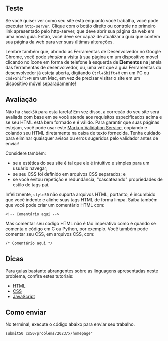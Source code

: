 Teste
-----

Se você quiser ver como seu site está enquanto você trabalha, você pode executar `http-server`. Clique com o botão direito ou controle no primeiro link apresentado pelo http-server, que deve abrir sua página da web em uma nova guia. Então, você deve ser capaz de atualizar a guia que contém sua página da web para ver suas últimas alterações.

Lembre também que, abrindo as Ferramentas de Desenvolvedor no Google Chrome, você pode _simular_ a visita à sua página em um dispositivo móvel clicando no ícone em forma de telefone à esquerda de **Elementos** na janela das ferramentas de desenvolvedor, ou, uma vez que a guia Ferramentas do desenvolvedor já esteja aberta, digitando `Ctrl`+`Shift`+`M` em um PC ou `Cmd`+`Shift`+`M` em um Mac, em vez de precisar visitar o site em um dispositivo móvel separadamente!

Avaliação
---------

Não há `check50` para esta tarefa! Em vez disso, a correção do seu site será avaliada com base em se você atende aos requisitos especificados acima e se seu HTML está bem formado e é válido. Para garantir que suas páginas estejam, você pode usar este [Markup Validation Service](https://validator.w3.org/#validate_by_input), copiando e colando seu HTML diretamente na caixa de texto fornecida. Tenha cuidado para eliminar quaisquer avisos ou erros sugeridos pelo validador antes de enviar!

Considere também:

*   se a estética do seu site é tal que ele é intuitivo e simples para um usuário navegar;
*   se seu CSS foi definido em arquivos CSS separados; e
*   se você evitou repetição e redundância, "cascateando" propriedades de estilo de tags pai.

Infelizmente, `style50` não suporta arquivos HTML, portanto, é incumbido que você indente e alinhe suas tags HTML de forma limpa. Saiba também que você pode criar um comentário HTML com:

    <!-- Comentário aqui -->

Mas comentar seu código HTML não é tão imperativo como é quando se comenta o código em C ou Python, por exemplo. Você também pode comentar seu CSS, em arquivos CSS, com:

    /* Comentário aqui */
    

Dicas
-----

Para guias bastante abrangentes sobre as linguagens apresentadas neste problema, confira estes tutoriais:

*   [HTML](https://www.w3schools.com/html/)
*   [CSS](https://www.w3schools.com/css/)
*   [JavaScript](https://www.w3schools.com/js/)

Como enviar
-----------

No terminal, execute o código abaixo para enviar seu trabalho.

    submit50 cs50/problems/2023/x/homepage"